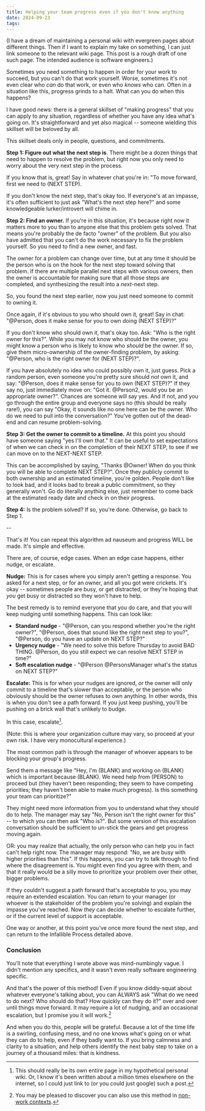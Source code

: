 ```yaml
---
title: Helping your team progress even if you don't know anything
date: 2024-09-23
tags:
---
```


(I have a dream of maintaining a personal wiki with evergreen pages about different things. Then if I want to explain my take on something, I can just link someone to the relevant wiki page. This post is a rough draft of one such page. The intended audience is software engineers.)

Sometimes you need something to happen in order for your work to succeed, but you can't do that work yourself. Worse, sometimes it's not even clear who *can* do that work, or even who *knows* who can. Often in a situation like this, progress grinds to a halt. What can you do when this happens?

I have good news: there is a general skillset of "making progress" that you can apply to any situation, regardless of whether you have any idea what's going on. It's straightforward and yet also magical -- someone wielding this skillset will be beloved by all.

This skillset deals only in people, questions, and commitments.

**Step 1: Figure out what the next step is**. There might be a dozen things that need to happen to resolve the problem, but right now you only need to worry about the very next step in the process.

If you know that is, great! Say in whatever chat you're in: "To move forward, first we need to (NEXT STEP).

If you don't know the next step, that's okay too. If everyone's at an impasse, it's often sufficient to just ask "What's the next step here?" and some knowledgeable lurker/introvert will chime in.

**Step 2: Find an owner.** If you're in this situation, it's because right now it matters more to you than to anyone else that this problem gets solved. That means you're probably the de facto "owner" of the problem. But you also have admitted that you can't do the work necessary to fix the problem yourself. So you need to find a new owner, and fast.

The owner for a problem can change over time, but at any time it should be the person who is on the hook for the next step toward solving that problem. If there are multiple parallel next steps with various owners, then the owner is accountable for making sure that all those steps are completed, and synthesizing the result into a *next*-next step.

So, you found the next step earlier, now you just need someone to commit to owning it.

Once again, if it's obvious to you who should own it, great! Say in chat: "@Person, does it make sense for you to own doing (NEXT STEP)?"

If you don't know who should own it, that's okay too. Ask: "Who is the right owner for this?". While you may not know who should be the owner, you might know a person who is likely to know who *should* be the owner. If so, give them micro-ownership of the owner-finding problem, by asking: "@Person, who is the right owner for (NEXT STEP)?".

If you have absolutely no idea who could possibly own it, just guess. Pick a random person, even someone you're pretty sure should *not* own it, and say: "@Person, does it make sense for you to own (NEXT STEP)?" If they say no, just immediately move on: "Got it. @Person2, would you be an appropriate owner?". Chances are someone will say yes. And if not, and you go through the entire group and everyone says no (this should be really rare!), you can say "Okay, it sounds like no one here can be the owner. Who do we need to pull into the conversation?" You've gotten out of the dead-end and can resume problem-solving.

**Step 3: Get the owner to commit to a timeline.** At this point you should have someone saying "yes I'll own that." It can be useful to set expectations of when we can check in on the completion of their NEXT STEP, to see if we can move on to the NEXT-NEXT STEP.

This can be accomplished by saying, "Thanks @Owner! When do you think you will be able to complete NEXT STEP?". Once they publicly commit to both ownership and an estimated timeline, you're golden. People don't like to look bad, and it looks bad to break a public commitment, so they generally won't. Go do literally anything else, just remember to come back at the estimated ready date and check in on their progress.

**Step 4:** Is the problem solved? If so, you're done. Otherwise, go back to Step 1.

--

That's it! You can repeat this algorithm ad nauseum and progress WILL be made. It's simple and effective.

There are, of course, edge cases. When an edge case happens, either nudge, or escalate.

**Nudge:** This is for cases where you simply aren't getting a response. You asked for a next step, or for an owner, and all you got were crickets. It's okay -- sometimes people are busy, or get distracted, or they're hoping that *you* get busy or distracted so they won't have to help.

The best remedy is to remind everyone that you do care, and that you will keep nudging until something happens. This can look like:
* **Standard nudge** - "@Person, can you respond whether you're the right owner?", "@Person, does that sound like the right next step to you?", "@Person, do you have an update on NEXT STEP?"
* **Urgency nudge** - "We need to solve this before Thursday to avoid BAD THING. @Person, do you still expect we can resolve NEXT STEP in time?"
* **Soft escalation nudge** - "@Person @PersonsManager what's the status on NEXT STEP?"

**Escalate:** This is for when your nudges are ignored, or the owner will only commit to a timeline that's slower than acceptable, or the person who obviously should be the owner refuses to own anything. In other words, this is when you don't see a path forward. If you just keep pushing, you'll be pushing on a brick wall that's unlikely to budge.

In this case, escalate[^1].

(Note: this is where your organization culture may vary, so proceed at your own risk. I have very monocultural experience.)

The most common path is through the manager of whoever appears to be blocking your group's progress.

Send them a message like "Hey, I'm (BLANK) and working on (BLANK) which is important because (BLANK). We need help from (PERSON) to proceed but (they haven't been responding; they seem to have competing priorities; they haven't been able to make much progress). Is this something your team can prioritize?" 

They might need more information from you to understand what they should do to help. The manager may say "No, Person isn't the right owner for this" -- to which you can then ask "Who is?". But some version of this escalation conversation should be sufficient to un-stick the gears and get progress moving again.

OR: you may realize that actually, the only person who can help you in fact can't help right now. The manager may respond: "No, we are busy with higher priorities than this". If this happens, you can try to talk through to find where the disagreement is. You might even find you agree with them, and that it really would be a silly move to prioritize your problem over their other, bigger problems.

If they couldn't suggest a path forward that's acceptable to you, you may require an extended escalation. You can return to your manager (or whoever is the stakeholder of the problem you're solving) and explain the impasse you've reached. Now *they* can decide whether to escalate further, or if the current level of support is acceptable.

One way or another, at this point you've once more found the next step, and can return to the Infallible Process detailed above.

### Conclusion
You'll note that everything I wrote above was mind-numbingly vague. I didn't mention any specifics, and it wasn't even really software engineering specific.

And that's the power of this method! Even if you know diddly-squat about whatever everyone's talking about, you can ALWAYS ask "What do we need to do next? Who should do that? How quickly can they do it?" over and over until things move forward. It may require a lot of nudging, and an occasional escalation, but I promise you it will work.[^2]

And when you do this, people will be grateful. Because a lot of the time life is a swirling, confusing mess, and no one knows what's going on or what they can do to help, even if they badly want to. If you bring calmness and clarity to a situation, and help others identify the next baby step to take on a journey of a thousand miles: that is kindness.





[^1]: This should really be its own entire page in my hypothetical personal wiki. Or, I know it's been written about a million times elsewhere on the internet, so I could just link to (or you could just google) such a post.
[^2]: You may be pleased to discover you can also use this method in [non-work contexts](https://x.com/patio11/status/1817955327154831784).